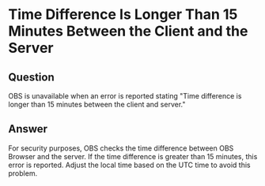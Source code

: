# Time Difference Is Longer Than 15 Minutes Between the Client and the Server<a name="obs_03_0444"></a>

## Question<a name="s078fdab3b0044c3181951742547bc4ee"></a>

OBS is unavailable when an error is reported stating "Time difference is longer than 15 minutes between the client and server."

## Answer<a name="sf27e35437e0b48f282bdad255ffb9e90"></a>

For security purposes, OBS checks the time difference between OBS Browser and the server. If the time difference is greater than 15 minutes, this error is reported. Adjust the local time based on the UTC time to avoid this problem.

